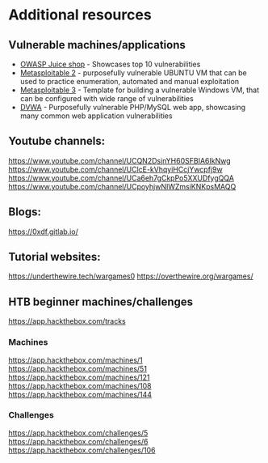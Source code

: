 # Additional resources

## Vulnerable machines/applications

- [OWASP Juice shop](https://owasp.org/www-project-juice-shop/) - Showcases top 10 vulnerabilities
- [Metasploitable 2](https://docs.rapid7.com/metasploit/metasploitable-2-exploitability-guide/) - purposefully vulnerable UBUNTU VM that can be used to practice enumeration, automated and manual exploitation
- [Metasploitable 3](https://github.com/rapid7/metasploitable3) - Template for building a vulnerable Windows VM, that can be configured with wide range of vulnerabilities
- [DVWA](https://github.com/digininja/DVWA) - Purposefully vulnerable PHP/MySQL web app, showcasing many common web application vulnerabilities

## Youtube channels:
https://www.youtube.com/channel/UCQN2DsjnYH60SFBIA6IkNwg
https://www.youtube.com/channel/UClcE-kVhqyiHCcjYwcpfj9w
https://www.youtube.com/channel/UCa6eh7gCkpPo5XXUDfygQQA
https://www.youtube.com/channel/UCpoyhjwNIWZmsiKNKpsMAQQ

## Blogs:
https://0xdf.gitlab.io/

## Tutorial websites:
https://underthewire.tech/wargames0
https://overthewire.org/wargames/

## HTB beginner machines/challenges

https://app.hackthebox.com/tracks

### Machines
https://app.hackthebox.com/machines/1
https://app.hackthebox.com/machines/51
https://app.hackthebox.com/machines/121
https://app.hackthebox.com/machines/108
https://app.hackthebox.com/machines/144

### Challenges
https://app.hackthebox.com/challenges/5
https://app.hackthebox.com/challenges/6
https://app.hackthebox.com/challenges/106